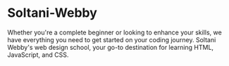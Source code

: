 # Soltani-Webby
Whether you're a complete beginner or looking to enhance your skills, we have everything you need to get started on your coding journey. Soltani Webby's web design school, your go-to destination for learning HTML, JavaScript, and CSS.
